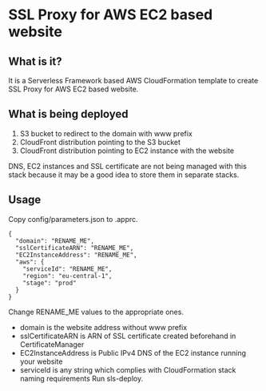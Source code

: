 # SSL Proxy for AWS EC2 based website

## What is it?
It is a Serverless Framework based AWS CloudFormation template to create SSL Proxy for AWS EC2 based website.

## What is being deployed
1. S3 bucket to redirect to the domain with www prefix
2. CloudFront distribution pointing to the S3 bucket
3. CloudFront distribution pointing to EC2 instance with the website

DNS, EC2 instances and SSL certificate are not being managed with this stack because it may be a good idea to store them in separate stacks.

## Usage
Copy config/parameters.json to .apprc.
```
{
  "domain": "RENAME_ME",
  "sslCertificateARN": "RENAME_ME",
  "EC2InstanceAddress": "RENAME_ME",
  "aws": {
    "serviceId": "RENAME_ME",
    "region": "eu-central-1",
    "stage": "prod"
  }
}
```
Change RENAME_ME values to the appropriate ones.
* domain is the website address without www prefix
* sslCertificateARN is ARN of SSL certificate created beforehand in CertificateManager
* EC2InstanceAddress is Public IPv4 DNS of the EC2 instance running your website
* serviceId is any string which complies with CloudFormation stack naming requirements
Run sls-deploy.
